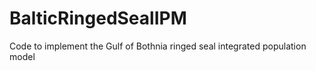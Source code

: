 # BalticRingedSealIPM
Code to implement the Gulf of Bothnia ringed seal integrated population model
